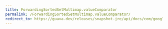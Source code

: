 ```yaml
---
title: ForwardingSortedSetMultimap.valueComparator
permalink: /ForwardingSortedSetMultimap.valueComparator/
redirect_to: https://guava.dev/releases/snapshot-jre/api/docs/com/google/common/collect/ForwardingSortedSetMultimap.html#valueComparator--
---
```

